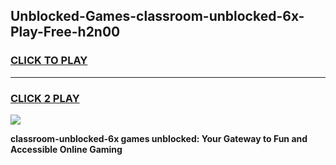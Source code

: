 
## Unblocked-Games-classroom-unblocked-6x-Play-Free-h2n00
<h3>
<a href="https://premium76.site?title=classroom-unblocked-6x&ref=21A">CLICK TO PLAY</a></h3>
<hr>

<h3>
<a href="https://premium76.site?title=classroom-unblocked-6x&ref=21A">CLICK 2 PLAY</a>
  
</h3>

<a href="https://premium76.site?title=classroom-unblocked-6x&ref=21A"><img src="https://clearcache.store/games.png"></a>


**classroom-unblocked-6x games unblocked: Your Gateway to Fun and Accessible Online Gaming**
